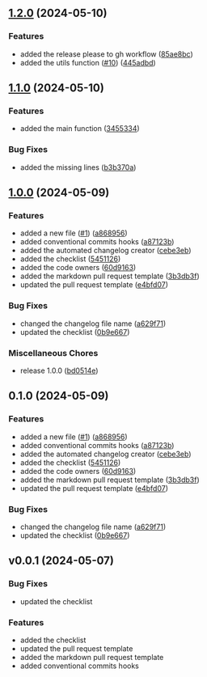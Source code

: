 <a name="v0.0.1"></a>
## [1.2.0](https://github.com/meyuviofficial/automated-changelog/compare/v1.1.0...v1.2.0) (2024-05-10)


### Features

* added the release please to gh workflow ([85ae8bc](https://github.com/meyuviofficial/automated-changelog/commit/85ae8bc298fbe91a307faeb8dce8043972147e6b))
* added the utils function ([#10](https://github.com/meyuviofficial/automated-changelog/issues/10)) ([445adbd](https://github.com/meyuviofficial/automated-changelog/commit/445adbd8fb84f8f088db74cea561cb2efd54138e))

## [1.1.0](https://github.com/meyuviofficial/automated-changelog/compare/v1.0.0...v1.1.0) (2024-05-10)


### Features

* added the main function ([3455334](https://github.com/meyuviofficial/automated-changelog/commit/3455334287027f1c86810c2eed2ba00589b14ea1))


### Bug Fixes

* added the missing lines ([b3b370a](https://github.com/meyuviofficial/automated-changelog/commit/b3b370ae854b156161d10104318e857f5326e30f))

## [1.0.0](https://github.com/meyuviofficial/automated-changelog/compare/v0.1.0...v1.0.0) (2024-05-09)


### Features

* added a new file ([#1](https://github.com/meyuviofficial/automated-changelog/issues/1)) ([a868956](https://github.com/meyuviofficial/automated-changelog/commit/a868956a4a7209615165ea42c46fa1d6ccb79914))
* added conventional commits hooks ([a87123b](https://github.com/meyuviofficial/automated-changelog/commit/a87123b7459b6a2a6cd1204fb131729a691cf940))
* added the automated changelog creator ([cebe3eb](https://github.com/meyuviofficial/automated-changelog/commit/cebe3eb4c47cf1f9a3b487326cac696a088b289c))
* added the checklist ([5451126](https://github.com/meyuviofficial/automated-changelog/commit/5451126d6a35f77f0eadf4ceed04cfd0aadd9fae))
* added the code owners ([60d9163](https://github.com/meyuviofficial/automated-changelog/commit/60d916372bd00661a1e7518dd651fcb97282d721))
* added the markdown pull request template ([3b3db3f](https://github.com/meyuviofficial/automated-changelog/commit/3b3db3ff5b6e1ca9de8f0755f0f4245d2a6afa64))
* updated the pull request template ([e4bfd07](https://github.com/meyuviofficial/automated-changelog/commit/e4bfd077c04d13592684c5ada4d4f87a85e3e5f8))


### Bug Fixes

* changed the changelog file name ([a629f71](https://github.com/meyuviofficial/automated-changelog/commit/a629f71ef720f9b2a0c1fd1e660e4dc50648c42b))
* updated the checklist ([0b9e667](https://github.com/meyuviofficial/automated-changelog/commit/0b9e66798aaeb781cc9d896403ae1b0b5354916b))


### Miscellaneous Chores

* release 1.0.0 ([bd0514e](https://github.com/meyuviofficial/automated-changelog/commit/bd0514e329bf6b57d325f9c0c05f09302db379de))

## 0.1.0 (2024-05-09)


### Features

* added a new file ([#1](https://github.com/meyuviofficial/automated-changelog/issues/1)) ([a868956](https://github.com/meyuviofficial/automated-changelog/commit/a868956a4a7209615165ea42c46fa1d6ccb79914))
* added conventional commits hooks ([a87123b](https://github.com/meyuviofficial/automated-changelog/commit/a87123b7459b6a2a6cd1204fb131729a691cf940))
* added the automated changelog creator ([cebe3eb](https://github.com/meyuviofficial/automated-changelog/commit/cebe3eb4c47cf1f9a3b487326cac696a088b289c))
* added the checklist ([5451126](https://github.com/meyuviofficial/automated-changelog/commit/5451126d6a35f77f0eadf4ceed04cfd0aadd9fae))
* added the code owners ([60d9163](https://github.com/meyuviofficial/automated-changelog/commit/60d916372bd00661a1e7518dd651fcb97282d721))
* added the markdown pull request template ([3b3db3f](https://github.com/meyuviofficial/automated-changelog/commit/3b3db3ff5b6e1ca9de8f0755f0f4245d2a6afa64))
* updated the pull request template ([e4bfd07](https://github.com/meyuviofficial/automated-changelog/commit/e4bfd077c04d13592684c5ada4d4f87a85e3e5f8))


### Bug Fixes

* changed the changelog file name ([a629f71](https://github.com/meyuviofficial/automated-changelog/commit/a629f71ef720f9b2a0c1fd1e660e4dc50648c42b))
* updated the checklist ([0b9e667](https://github.com/meyuviofficial/automated-changelog/commit/0b9e66798aaeb781cc9d896403ae1b0b5354916b))

## v0.0.1 (2024-05-07)

### Bug Fixes

* updated the checklist

### Features

* added the checklist
* updated the pull request template
* added the markdown pull request template
* added conventional commits hooks
